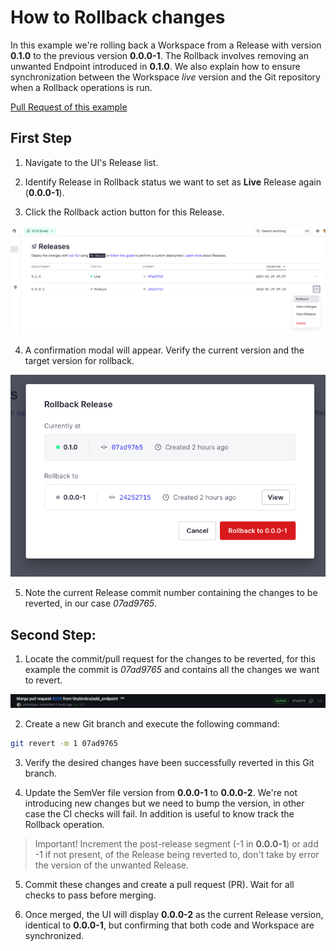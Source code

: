 # How to Rollback changes

In this example we're rolling back a Workspace from a Release with version **0.1.0** to the previous version **0.0.0-1**. The Rollback involves removing an unwanted Endpoint introduced in **0.1.0**. We also explain how to ensure synchronization between the Workspace *live* version and the Git repository when a Rollback operations is run.

[Pull Request of this example](https://github.com/tinybirdco/use-case-examples/pull/229/files)

## First Step

1. Navigate to the UI's Release list.

2. Identify Release in Rollback status we want to set as **Live** Release again (**0.0.0-1**).

3. Click the Rollback action button for this Release.

![Rollback action in Releases list](imgs/releases-list.png)

4. A confirmation modal will appear. Verify the current version and the target version for rollback.

![Confirmation modal](imgs/rollback-modal.png)

5. Note the current Release commit number containing the changes to be reverted, in our case *07ad9765*.


## Second Step:

1. Locate the commit/pull request for the changes to be reverted, for this example the commit is *07ad9765* and contains all the changes we want to revert.

![Confirmation modal](imgs/pr.png)

2. Create a new Git branch and execute the following command:
   
```bash
git revert -m 1 07ad9765
```

3. Verify the desired changes have been successfully reverted in this Git branch.

4. Update the SemVer file version from **0.0.0-1** to **0.0.0-2**. We're not introducing new changes but we need to bump the version, in other case the CI checks will fail. In addition is useful to know track the Rollback operation.

> Important! Increment the post-release segment (-1 in **0.0.0-1**) or add -1 if not present, of the Release being reverted to, don't take by error the version of the unwanted Release.

5. Commit these changes and create a pull request (PR). Wait for all checks to pass before merging.
   
6. Once merged, the UI will display **0.0.0-2** as the current Release version, identical to **0.0.0-1**, but confirming that both code and Workspace are synchronized.
